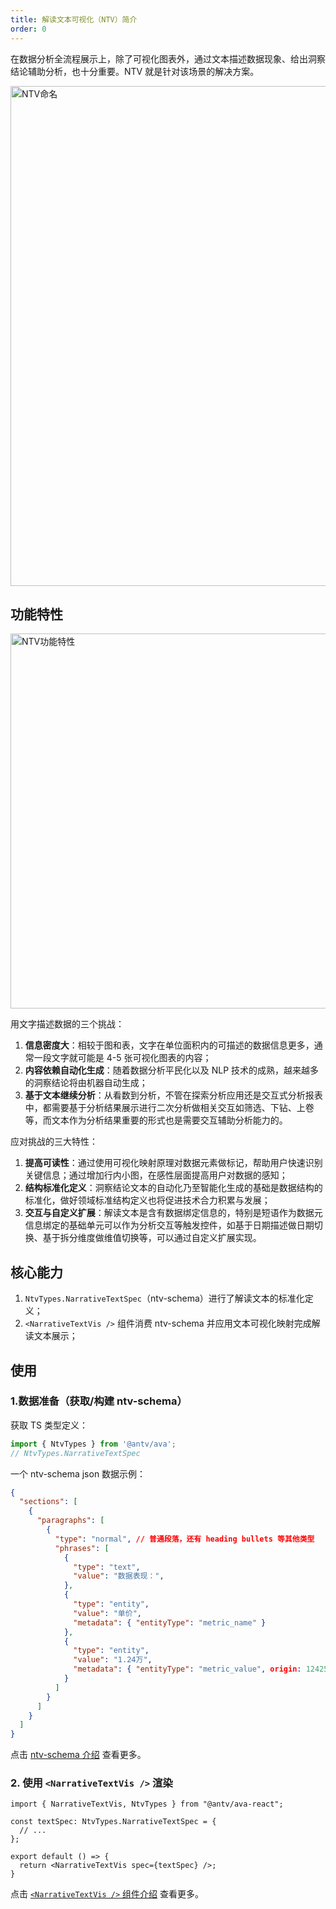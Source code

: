 ```yaml
---
title: 解读文本可视化（NTV）简介
order: 0
---
```


在数据分析全流程展示上，除了可视化图表外，通过文本描述数据现象、给出洞察结论辅助分析，也十分重要。NTV 就是针对该场景的解决方案。

<img src="https://mdn.alipayobjects.com/huamei_qa8qxu/afts/img/A*cnvURpTDLk4AAAAAAAAAAAAADmJ7AQ/original" alt="NTV命名" style="width: 800px;" />

<!-- TODO 等白皮书头图 -->

## 功能特性

<img src="https://mdn.alipayobjects.com/huamei_qa8qxu/afts/img/A*2A7TQp2mwD4AAAAAAAAAAAAADmJ7AQ/original" alt="NTV功能特性" style="width: 600px;" />

用文字描述数据的三个挑战：
1. **信息密度大**：相较于图和表，文字在单位面积内的可描述的数据信息更多，通常一段文字就可能是 4-5 张可视化图表的内容；
2. **内容依赖自动化生成**：随着数据分析平民化以及 NLP 技术的成熟，越来越多的洞察结论将由机器自动生成；
3. **基于文本继续分析**：从看数到分析，不管在探索分析应用还是交互式分析报表中，都需要基于分析结果展示进行二次分析做相关交互如筛选、下钻、上卷等，而文本作为分析结果重要的形式也是需要交互辅助分析能力的。

应对挑战的三大特性：
1. **提高可读性**：通过使用可视化映射原理对数据元素做标记，帮助用户快速识别关键信息；通过增加行内小图，在感性层面提高用户对数据的感知；
2. **结构标准化定义**：洞察结论文本的自动化乃至智能化生成的基础是数据结构的标准化，做好领域标准结构定义也将促进技术合力积累与发展；
3. **交互与自定义扩展**：解读文本是含有数据绑定信息的，特别是短语作为数据元信息绑定的基础单元可以作为分析交互等触发控件，如基于日期描述做日期切换、基于拆分维度做维值切换等，可以通过自定义扩展实现。

## 核心能力

1. `NtvTypes.NarrativeTextSpec`（ntv-schema）进行了解读文本的标准化定义；
2. `<NarrativeTextVis />` 组件消费 ntv-schema 并应用文本可视化映射完成解读文本展示；

## 使用

### 1.数据准备（获取/构建 ntv-schema）

获取 TS 类型定义：

```ts
import { NtvTypes } from '@antv/ava';
// NtvTypes.NarrativeTextSpec
```

一个 ntv-schema json 数据示例：

```json
{
  "sections": [
    {
      "paragraphs": [
        {
          "type": "normal",	// 普通段落，还有 heading bullets 等其他类型
          "phrases": [
            {
              "type": "text",
              "value": "数据表现：",
            },
            {
              "type": "entity",
              "value": "单价",
              "metadata": { "entityType": "metric_name" }
            },
            {
              "type": "entity",
              "value": "1.24万",
              "metadata": { "entityType": "metric_value", origin: 124258.91 }
            }
          ]
        }
      ]
    }
  ]
}
```

点击 [ntv-schema 介绍](./ntv-schema.zh.md) 查看更多。

### 2. 使用 `<NarrativeTextVis />` 渲染

```tsx
import { NarrativeTextVis, NtvTypes } from "@antv/ava-react";

const textSpec: NtvTypes.NarrativeTextSpec = {
  // ...
};

export default () => {
  return <NarrativeTextVis spec={textSpec} />;
}
```
点击 [`<NarrativeTextVis />` 组件介绍](./ntv-comp.zh.md) 查看更多。


<Playground path="ntv/basic/demo/basic.jsx"></Playground>
